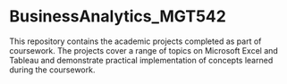 # BusinessAnalytics_MGT542
This repository contains the academic projects completed as part of coursework. The projects cover a range of topics on Microsoft Excel and Tableau and demonstrate practical implementation of concepts learned during the coursework.
